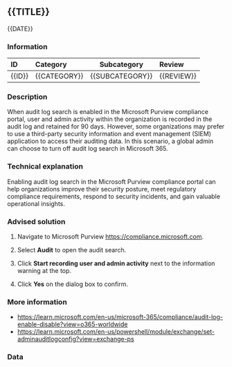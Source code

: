 ## {{TITLE}}

{{DATE}}

###  Information

| ID     | Category     | Subcategory     | Review     |
| :----- | :----------- | --------------- | :--------- |
| {{ID}} | {{CATEGORY}} | {{SUBCATEGORY}} | {{REVIEW}} |

### Description

When audit log search is enabled in the Microsoft Purview compliance portal, user and admin activity within the organization is recorded in the audit log and retained for 90 days. However, some organizations may prefer to use a third-party security information and event management (SIEM) application to access their auditing data. In this scenario, a global admin can choose to turn off audit log search in Microsoft 365.

### Technical explanation

Enabling audit log search in the Microsoft Purview compliance portal can help organizations improve their security posture, meet regulatory compliance requirements, respond to security incidents, and gain valuable operational insights.

### Advised solution

1. Navigate to Microsoft Purview https://compliance.microsoft.com.

2. Select **Audit** to open the audit search.

3. Click **Start recording user and admin activity** next to the information warning at the top.

4. Click **Yes** on the dialog box to confirm.

### More information

- https://learn.microsoft.com/en-us/microsoft-365/compliance/audit-log-enable-disable?view=o365-worldwide
- https://learn.microsoft.com/en-us/powershell/module/exchange/set-adminauditlogconfig?view=exchange-ps

### Data